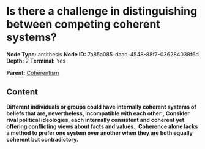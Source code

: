 # Is there a challenge in distinguishing between competing coherent systems?

**Node Type:** antithesis
**Node ID:** 7a85a085-daad-4548-88f7-036284038f6d
**Depth:** 2
**Terminal:** Yes

**Parent:** [Coherentism](coherentism.md)

## Content

**Different individuals or groups could have internally coherent systems of beliefs that are, nevertheless, incompatible with each other.**, **Consider rival political ideologies, each internally consistent and coherent yet offering conflicting views about facts and values.**, **Coherence alone lacks a method to prefer one system over another when they are both equally coherent but contradictory.**

